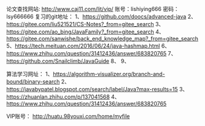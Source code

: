 
论文查找网站:
http://www.caj11.com/lit/vip/   账号：lishiying666 密码：lsy666666
复习的git地址：
1、https://github.com/doocs/advanced-java
2、https://gitee.com/liu521521/CS-Notes?_from=gitee_search
3、https://gitee.com/ao_bing/JavaFamily?_from=gitee_search
4、https://gitee.com/sanwishe/back_end_knowledge_map?_from=gitee_search
5、https://tech.meituan.com/2016/06/24/java-hashmap.html
6、https://www.zhihu.com/question/31412436/answer/683820765
7、https://github.com/Snailclimb/JavaGuide
8、
9、

算法学习网址：
1、https://algorithm-visualizer.org/branch-and-bound/binary-search
2、https://javabypatel.blogspot.com/search/label/Java?max-results=15
3、https://zhuanlan.zhihu.com/p/137041568
4、https://www.zhihu.com/question/31412436/answer/683820765



VIP账号：
http://huatu.98youxi.com/home/myfile